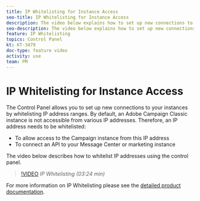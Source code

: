 ```yaml
---
title: IP Whitelisting for Instance Access
seo-title: IP Whitelisting for Instance Access
description: The video below explains how to set up new connections to your instances by whitelisting IP addresses ranges.
seo-description: The video below explains how to set up new connections to your instances by whitelisting IP addresses ranges.
feature: IP Whitelisting
topics: Control Panel
kt: KT-3479
doc-type: feature video
activity: use
team: PM
---
```


# IP Whitelisting for Instance Access

The Control Panel allows you to set up new connections to your instances by whitelisting IP address ranges. By default, an Adobe Campaign Classic instance is not accessible from various IP addresses. Therefore, an IP address needs to be whitelisted:

* To allow access to the Campaign instance from this IP address
* To connect an API to your Message Center or marketing instance

The video below describes how to whitelist IP addresses using the control panel.

>[!VIDEO](https://video.tv.adobe.com/v/28726?quality=12)
*IP Whitelisting  (03:24 min)*

For more information on IP Whitelisting please see the [detailed product documentation]( https://helpx.adobe.com/campaign/kb/control-panel-instance-settings.html).
